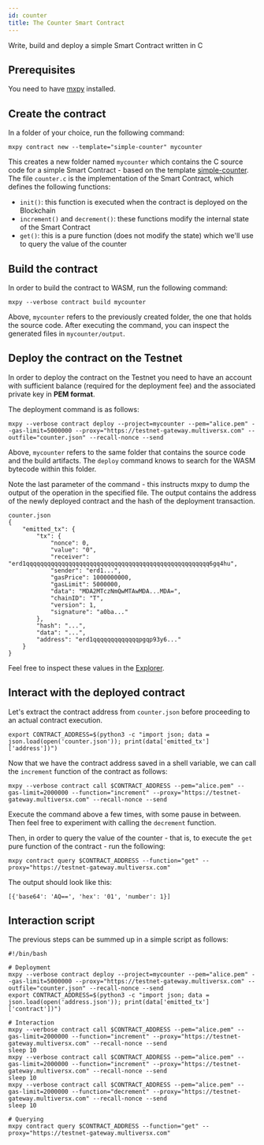 ```yaml
---
id: counter
title: The Counter Smart Contract
---
```


Write, build and deploy a simple Smart Contract written in C

## **Prerequisites**

You need to have [mxpy](/sdk-and-tools/sdk-py/installing-mxpy) installed.

## **Create the contract**

In a folder of your choice, run the following command:

```
mxpy contract new --template="simple-counter" mycounter
```

This creates a new folder named `mycounter` which contains the C source code for a simple Smart Contract - based on the template [simple-counter](https://github.com/multiversx/mx-sc-examples/tree/master/simple-counter). The file `counter.c` is the implementation of the Smart Contract, which defines the following functions:

- `init()`: this function is executed when the contract is deployed on the Blockchain
- `increment()` and `decrement()`: these functions modify the internal state of the Smart Contract
- `get()`: this is a pure function (does not modify the state) which we'll use to query the value of the counter

## **Build the contract**

In order to build the contract to WASM, run the following command:

```
mxpy --verbose contract build mycounter
```

Above, `mycounter` refers to the previously created folder, the one that holds the source code. After executing the command, you can inspect the generated files in `mycounter/output`.

## **Deploy the contract on the Testnet**

In order to deploy the contract on the Testnet you need to have an account with sufficient balance (required for the deployment fee) and the associated private key in **PEM format**.

The deployment command is as follows:

```
mxpy --verbose contract deploy --project=mycounter --pem="alice.pem" --gas-limit=5000000 --proxy="https://testnet-gateway.multiversx.com" --outfile="counter.json" --recall-nonce --send
```

Above, `mycounter` refers to the same folder that contains the source code and the build artifacts. The `deploy` command knows to search for the WASM bytecode within this folder.

Note the last parameter of the command - this instructs mxpy to dump the output of the operation in the specified file. The output contains the address of the newly deployed contract and the hash of the deployment transaction.

```
counter.json
{
    "emitted_tx": {
        "tx": {
            "nonce": 0,
            "value": "0",
            "receiver": "erd1qqqqqqqqqqqqqqqqqqqqqqqqqqqqqqqqqqqqqqqqqqqqqqqqqqqq6gq4hu",
            "sender": "erd1...",
            "gasPrice": 1000000000,
            "gasLimit": 5000000,
            "data": "MDA2MTczNmQwMTAwMDA...MDA=",
            "chainID": "T",
            "version": 1,
            "signature": "a0ba..."
        },
        "hash": "...",
        "data": "...",
        "address": "erd1qqqqqqqqqqqqqpgqp93y6..."
    }
}
```

Feel free to inspect these values in the [Explorer](https://explorer.multiversx.com/).

## **Interact with the deployed contract**

Let's extract the contract address from `counter.json` before proceeding to an actual contract execution.

```
export CONTRACT_ADDRESS=$(python3 -c "import json; data = json.load(open('counter.json')); print(data['emitted_tx']['address'])")
```

Now that we have the contract address saved in a shell variable, we can call the `increment` function of the contract as follows:

```
mxpy --verbose contract call $CONTRACT_ADDRESS --pem="alice.pem" --gas-limit=2000000 --function="increment" --proxy="https://testnet-gateway.multiversx.com" --recall-nonce --send
```

Execute the command above a few times, with some pause in between. Then feel free to experiment with calling the `decrement` function.

Then, in order to query the value of the counter - that is, to execute the `get` pure function of the contract - run the following:

```
mxpy contract query $CONTRACT_ADDRESS --function="get" --proxy="https://testnet-gateway.multiversx.com"
```

The output should look like this:

```
[{'base64': 'AQ==', 'hex': '01', 'number': 1}]
```

## **Interaction script**

The previous steps can be summed up in a simple script as follows:

```
#!/bin/bash

# Deployment
mxpy --verbose contract deploy --project=mycounter --pem="alice.pem" --gas-limit=5000000 --proxy="https://testnet-gateway.multiversx.com" --outfile="counter.json" --recall-nonce --send
export CONTRACT_ADDRESS=$(python3 -c "import json; data = json.load(open('address.json')); print(data['emitted_tx']['contract'])")

# Interaction
mxpy --verbose contract call $CONTRACT_ADDRESS --pem="alice.pem" --gas-limit=2000000 --function="increment" --proxy="https://testnet-gateway.multiversx.com" --recall-nonce --send
sleep 10
mxpy --verbose contract call $CONTRACT_ADDRESS --pem="alice.pem" --gas-limit=2000000 --function="increment" --proxy="https://testnet-gateway.multiversx.com" --recall-nonce --send
sleep 10
mxpy --verbose contract call $CONTRACT_ADDRESS --pem="alice.pem" --gas-limit=2000000 --function="decrement" --proxy="https://testnet-gateway.multiversx.com" --recall-nonce --send
sleep 10

# Querying
mxpy contract query $CONTRACT_ADDRESS --function="get" --proxy="https://testnet-gateway.multiversx.com"
```
